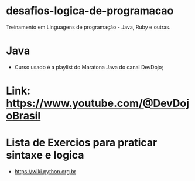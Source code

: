 # desafios-logica-de-programacao
Treinamento em Linguagens de programação - Java, Ruby e outras.

# Java #
* Curso usado é a playlist do Maratona Java do canal DevDojo;
# Link: https://www.youtube.com/@DevDojoBrasil

# Lista de Exercios para praticar sintaxe e logica
* https://wiki.python.org.br


